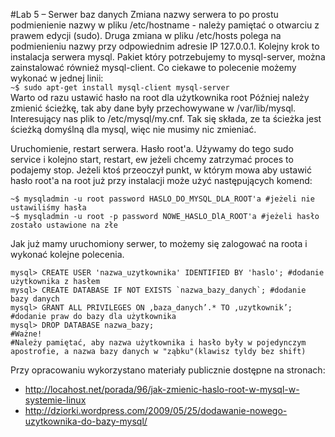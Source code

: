 #Lab 5 – Serwer baz danych
Zmiana nazwy serwera to po prostu podmienienie nazwy w pliku /etc/hostname - należy pamiętać o otwarciu z prawem edycji (sudo).
Druga zmiana w pliku /etc/hosts polega na podmienieniu nazwy przy odpowiednim adresie IP 127.0.0.1.
Kolejny krok to instalacja serwera mysql. Pakiet który potrzebujemy to mysql-server, można zainstalować również mysql-client.
Co ciekawe to polecenie możemy wykonać w jednej linii:    
```~$ sudo apt-get install mysql-client mysql-server ```   
Warto od razu ustawić hasło na root dla użytkownika root
Później należy zmienić ścieżkę, tak aby dane były przechowywane w /var/lib/mysql. Interesujący nas plik to /etc/mysql/my.cnf. Tak się składa, ze ta ścieżka jest ścieżką domyślną dla mysql, więc nie musimy nic zmieniać.

Uruchomienie, restart serwera. Hasło root'a.
Używamy do tego sudo service i kolejno start, restart, ew jeżeli chcemy zatrzymać proces to podajemy stop.
Jeżeli ktoś przeoczył punkt, w którym mowa aby ustawić hasło root'a na root już przy instalacji może użyć następujących komend:
```
~$ mysqladmin -u root password HASLO_DO_MYSQL_DLA_ROOT'a #jeżeli nie ustawiliśmy hasła
~$ mysqladmin -u root -p password NOWE_HASLO_DlA_ROOT'a #jeżeli hasło zostało ustawione na złe
```

Jak już mamy uruchomiony serwer, to możemy się zalogować na roota i wykonać kolejne polecenia.
```
mysql> CREATE USER 'nazwa_uzytkownika' IDENTIFIED BY 'haslo'; #dodanie użytkownika z hasłem
mysql> CREATE DATABASE IF NOT EXISTS `nazwa_bazy_danych`; #dodanie bazy danych
mysql> GRANT ALL PRIVILEGES ON ‚baza_danych’.* TO ‚uzytkownik’; #dodanie praw do bazy dla użytkownika
mysql> DROP DATABASE nazwa_bazy;
#Ważne!
#Należy pamiętać, aby nazwa użytkownika i hasło były w pojedynczym apostrofie, a nazwa bazy danych w "ząbku"(klawisz tyldy bez shift)
```

Przy opracowaniu wykorzystano materiały publicznie dostępne na stronach:
* http://locahost.net/porada/96/jak-zmienic-haslo-root-w-mysql-w-systemie-linux
* http://dziorki.wordpress.com/2009/05/25/dodawanie-nowego-uzytkownika-do-bazy-mysql/
